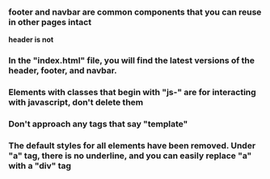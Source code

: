 ### footer and navbar are common components that you can reuse in other pages intact

**header is not**

### In the "index.html" file, you will find the latest versions of the header, footer, and navbar.

### Elements with classes that begin with "js-" are for interacting with javascript, don't delete them

### Don't approach any tags that say "template"

### The default styles for all elements have been removed. Under "a" tag, there is no underline, and you can easily replace "a" with a "div" tag
